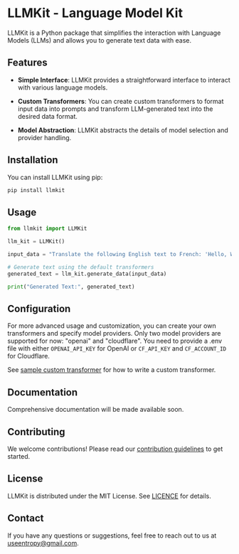 # LLMKit - Language Model Kit

LLMKit is a Python package that simplifies the interaction with Language Models (LLMs) and allows you to generate text data with ease.

## Features

- **Simple Interface**: LLMKit provides a straightforward interface to interact with various language models.

- **Custom Transformers**: You can create custom transformers to format input data into prompts and transform LLM-generated text into the desired data format.

- **Model Abstraction**: LLMKit abstracts the details of model selection and provider handling.

## Installation

You can install LLMKit using pip:

```bash
pip install llmkit
```

## Usage

```python
from llmkit import LLMKit

llm_kit = LLMKit()

input_data = "Translate the following English text to French: 'Hello, World!'"

# Generate text using the default transformers
generated_text = llm_kit.generate_data(input_data)

print("Generated Text:", generated_text)
```

## Configuration
For more advanced usage and customization, you can create your own transformers and specify model providers. Only two model providers are supported for now: "openai" and "cloudflare". You need to provide a .env file with either ```OPENAI_API_KEY``` for OpenAI or ```CF_API_KEY``` and ```CF_ACCOUNT_ID``` for Cloudflare.

See [sample custom transformer](examples/transformers.py) for how to write a custom transformer.


## Documentation
Comprehensive documentation will be made available soon.

## Contributing
We welcome contributions! Please read our [contribution guidelines](CONTRIBUTING.md) to get started.


## License
LLMKit is distributed under the MIT License. See [LICENCE](Licence.md) for details.

## Contact
If you have any questions or suggestions, feel free to reach out to us at <a href="mailto:useentropy@gmail.com" target="_new">useentropy@gmail.com</a>.








